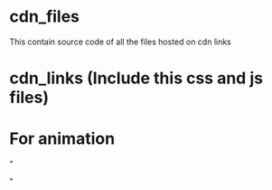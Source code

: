 # cdn_files
This contain source code of all the files hosted on cdn links

# cdn_links (Include this css and js files)

# For animation

"<script src="https://cdn.jsdelivr.net/gh/me-yuvrajsingh/cdn_files@main/animate.js" integrity="sha512-fDaZb3xOHdSTr7pPzaSxDmMCLi6xJ1+D6q4u6oq1kdWYIyrJDmYNaEK7EogsQu8fH807pdueac/Bb6Pd/G3Rpg==" crossorigin="anonymous"></script>
<link rel="stylesheet" href="https://cdn.jsdelivr.net/gh/me-yuvrajsingh/cdn_files@main/animate.css" integrity="sha384-Tm/1naO1vpiU82NG5L+d/AvduLbiX/+xV9fej6pGBNwB8K4nHviJmqS6JW2X1kd7" crossorigin="anonymous"> "
